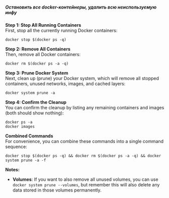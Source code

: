 ##### Остановить все docker-контейнеры, удалить всю неиспользуемую инфу
**Step 1: Stop All Running Containers**  
First, stop all the currently running Docker containers:
```
docker stop $(docker ps -q)
```
**Step 2: Remove All Containers**  
Then, remove all Docker containers:
```
docker rm $(docker ps -a -q)
```
**Step 3: Prune Docker System**  
Next, clean up (prune) your Docker system, which will remove all stopped containers, unused networks, images, and cached layers:
```
docker system prune -a
```
**Step 4: Confirm the Cleanup**  
You can confirm the cleanup by listing any remaining containers and images (both should show nothing):
```
docker ps -a
docker images
```
**Combined Commands**  
For convenience, you can combine these commands into a single command sequence:
```
docker stop $(docker ps -q) && docker rm $(docker ps -a -q) && docker system prune -a -f
```
**Notes:**  
* **Volumes**: If you want to also remove all unused volumes, you can use `docker system prune --volumes`, but remember this will also delete any data stored in those volumes permanently.